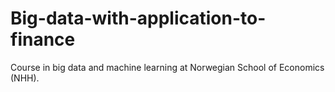 # Big-data-with-application-to-finance
Course in big data and machine learning at Norwegian School of Economics (NHH).

